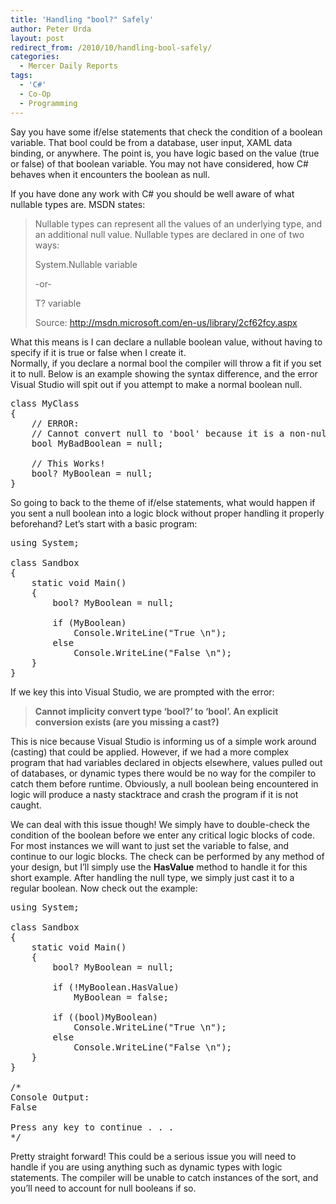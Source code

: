 ```yaml
---
title: 'Handling "bool?" Safely'
author: Peter Urda
layout: post
redirect_from: /2010/10/handling-bool-safely/
categories:
  - Mercer Daily Reports
tags:
  - 'C#'
  - Co-Op
  - Programming
---
```

Say you have some if/else statements that check the condition of a boolean variable. That bool could be from a database, user input, XAML data binding, or anywhere. The point is, you have logic based on the value (true or false) of that boolean variable. You may not have considered, how C# behaves when it encounters the boolean as null.

If you have done any work with C# you should be well aware of what nullable types are. MSDN states:

> Nullable types can represent all the values of an underlying type, and an additional null value. Nullable types are declared in one of two ways:
> 
> System.Nullable variable
> 
> -or-
> 
> T? variable
> 
> Source: <a href="http://msdn.microsoft.com/en-us/library/2cf62fcy.aspx" class="external external_icon" target="_blank">http://msdn.microsoft.com/en-us/library/2cf62fcy.aspx</a>

What this means is I can declare a nullable boolean value, without having to specify if it is true or false when I create it.  
Normally, if you declare a normal bool the compiler will throw a fit if you set it to null. Below is an example showing the syntax difference, and the error Visual Studio will spit out if you attempt to make a normal boolean null.

<pre class="brush: csharp; title: ; notranslate" title="">class MyClass
{
    // ERROR:
    // Cannot convert null to 'bool' because it is a non-nullable value type
    bool MyBadBoolean = null;

    // This Works!
    bool? MyBoolean = null;
}
</pre>

So going to back to the theme of if/else statements, what would happen if you sent a null boolean into a logic block without proper handling it properly beforehand? Let&#8217;s start with a basic program:

<pre class="brush: csharp; title: ; notranslate" title="">using System;

class Sandbox
{
    static void Main()
    {
        bool? MyBoolean = null;

        if (MyBoolean)
            Console.WriteLine("True \n");
        else
            Console.WriteLine("False \n");
    }
}
</pre>

If we key this into Visual Studio, we are prompted with the error:

> **Cannot implicity convert type &#8216;bool?&#8217; to &#8216;bool&#8217;. An explicit conversion exists (are you missing a cast?)**

This is nice because Visual Studio is informing us of a simple work around (casting) that could be applied. However, if we had a more complex program that had variables declared in objects elsewhere, values pulled out of databases, or dynamic types there would be no way for the compiler to catch them before runtime. Obviously, a null boolean being encountered in logic will produce a nasty stacktrace and crash the program if it is not caught.

We can deal with this issue though! We simply have to double-check the condition of the boolean before we enter any critical logic blocks of code. For most instances we will want to just set the variable to false, and continue to our logic blocks. The check can be performed by any method of your design, but I&#8217;ll simply use the **HasValue** method to handle it for this short example. After handling the null type, we simply just cast it to a regular boolean. Now check out the example:

<pre class="brush: csharp; title: ; notranslate" title="">using System;

class Sandbox
{
    static void Main()
    {
        bool? MyBoolean = null;

        if (!MyBoolean.HasValue)
            MyBoolean = false;

        if ((bool)MyBoolean)
            Console.WriteLine("True \n");
        else
            Console.WriteLine("False \n");
    }
}

/*
Console Output:
False

Press any key to continue . . .
*/
</pre>

Pretty straight forward! This could be a serious issue you will need to handle if you are using anything such as dynamic types with logic statements. The compiler will be unable to catch instances of the sort, and you&#8217;ll need to account for null booleans if so.
